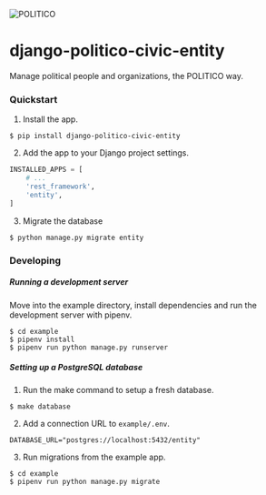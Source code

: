 ![POLITICO](https://rawgithub.com/The-Politico/src/master/images/logo/badge.png)

# django-politico-civic-entity

Manage political people and organizations, the POLITICO way.

### Quickstart

1. Install the app.

  ```
  $ pip install django-politico-civic-entity
  ```

2. Add the app to your Django project settings.

  ```python
  INSTALLED_APPS = [
      # ...
      'rest_framework',
      'entity',
  ]
  ```

3. Migrate the database

  ```
  $ python manage.py migrate entity
  ```


### Developing

##### Running a development server

Move into the example directory, install dependencies and run the development server with pipenv.

  ```
  $ cd example
  $ pipenv install
  $ pipenv run python manage.py runserver
  ```

##### Setting up a PostgreSQL database

1. Run the make command to setup a fresh database.

  ```
  $ make database
  ```

2. Add a connection URL to `example/.env`.

  ```
  DATABASE_URL="postgres://localhost:5432/entity"
  ```

3. Run migrations from the example app.

  ```
  $ cd example
  $ pipenv run python manage.py migrate
  ```
